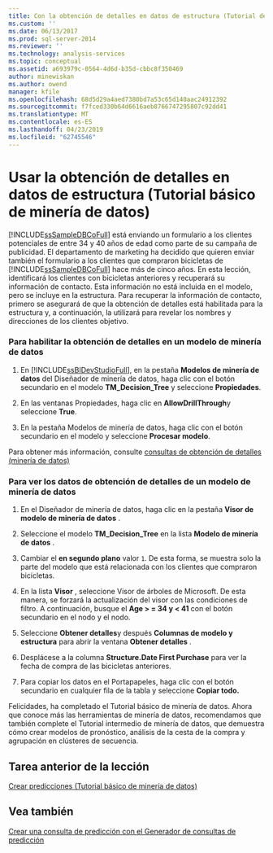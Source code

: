 ```yaml
---
title: Con la obtención de detalles en datos de estructura (Tutorial de minería de datos básicos) | Microsoft Docs
ms.custom: ''
ms.date: 06/13/2017
ms.prod: sql-server-2014
ms.reviewer: ''
ms.technology: analysis-services
ms.topic: conceptual
ms.assetid: a693979c-0564-4d6d-b35d-cbbc8f350469
author: minewiskan
ms.author: owend
manager: kfile
ms.openlocfilehash: 68d5d29a4aed7380bd7a53c65d140aac24912392
ms.sourcegitcommit: f7fced330b64d6616aeb8766747295807c92dd41
ms.translationtype: MT
ms.contentlocale: es-ES
ms.lasthandoff: 04/23/2019
ms.locfileid: "62745546"
---
```

# <a name="using-drillthrough-on-structure-data-basic-data-mining-tutorial"></a>Usar la obtención de detalles en datos de estructura (Tutorial básico de minería de datos)
  [!INCLUDE[ssSampleDBCoFull](../includes/sssampledbcofull-md.md)] está enviando un formulario a los clientes potenciales de entre 34 y 40 años de edad como parte de su campaña de publicidad. El departamento de marketing ha decidido que quieren enviar también el formulario a los clientes que compraron bicicletas de [!INCLUDE[ssSampleDBCoFull](../includes/sssampledbcofull-md.md)] hace más de cinco años. En esta lección, identificará los clientes con bicicletas anteriores y recuperará su información de contacto. Esta información no está incluida en el modelo, pero se incluye en la estructura. Para recuperar la información de contacto, primero se asegurará de que la obtención de detalles está habilitada para la estructura y, a continuación, la utilizará para revelar los nombres y direcciones de los clientes objetivo.  
  
### <a name="to-enable-drillthrough-on-a-mining-model"></a>Para habilitar la obtención de detalles en un modelo de minería de datos  
  
1.  En [!INCLUDE[ssBIDevStudioFull](../includes/ssbidevstudiofull-md.md)], en la pestaña **Modelos de minería de datos** del Diseñador de minería de datos, haga clic con el botón secundario en el modelo **TM_Decision_Tree** y seleccione **Propiedades**.  
  
2.  En las ventanas Propiedades, haga clic en **AllowDrillThrough**y seleccione **True**.  
  
3.  En la pestaña Modelos de minería de datos, haga clic con el botón secundario en el modelo y seleccione **Procesar modelo**.  
  
 Para obtener más información, consulte [consultas de obtención de detalles &#40;minería de datos&#41;](../../2014/analysis-services/data-mining/drillthrough-queries-data-mining.md)  
  
### <a name="to-view-drillthrough-data-from-a-mining-model"></a>Para ver los datos de obtención de detalles de un modelo de minería de datos  
  
1.  En el Diseñador de minería de datos, haga clic en la pestaña **Visor de modelo de minería de datos** .  
  
2.  Seleccione el modelo **TM_Decision_Tree** en la lista **Modelo de minería de datos** .  
  
3.  Cambiar el **en segundo plano** valor `1`. De esta forma, se muestra solo la parte del modelo que está relacionada con los clientes que compraron bicicletas.  
  
4.  En la lista **Visor** , seleccione Visor de árboles de Microsoft. De esta manera, se forzará la actualización del visor con las condiciones de filtro. A continuación, busque el **Age > = 34 y < 41** con el botón secundario en el nodo y el nodo.  
  
5.  Seleccione **Obtener detalles**y después **Columnas de modelo y estructura** para abrir la ventana **Obtener detalles** .  
  
6.  Desplácese a la columna **Structure.Date First Purchase** para ver la fecha de compra de las bicicletas anteriores.  
  
7.  Para copiar los datos en el Portapapeles, haga clic con el botón secundario en cualquier fila de la tabla y seleccione **Copiar todo.**  
  
 Felicidades, ha completado el Tutorial básico de minería de datos. Ahora que conoce más las herramientas de minería de datos, recomendamos que también complete el Tutorial intermedio de minería de datos, que demuestra cómo crear modelos de pronóstico, análisis de la cesta de la compra y agrupación en clústeres de secuencia.  
  
## <a name="previous-task-in-lesson"></a>Tarea anterior de la lección  
 [Crear predicciones &#40;Tutorial básico de minería de datos&#41;](../../2014/tutorials/creating-predictions-basic-data-mining-tutorial.md)  
  
## <a name="see-also"></a>Vea también  
 [Crear una consulta de predicción con el Generador de consultas de predicción](../../2014/analysis-services/data-mining/create-a-prediction-query-using-the-prediction-query-builder.md)  
  
  
